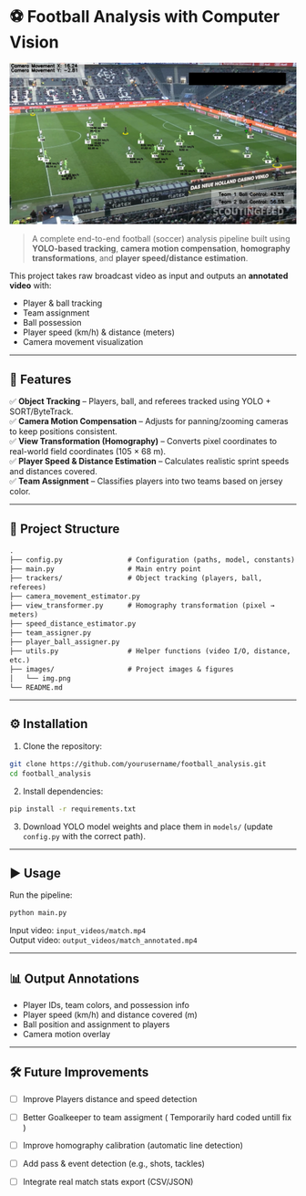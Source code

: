 # ⚽ Football Analysis with Computer Vision  

![Demo](images/img.png)  

> A complete end-to-end football (soccer) analysis pipeline built using **YOLO-based tracking**, **camera motion compensation**, **homography transformations**, and **player speed/distance estimation**.  

This project takes raw broadcast video as input and outputs an **annotated video** with:  
- Player & ball tracking  
- Team assignment  
- Ball possession  
- Player speed (km/h) & distance (meters)  
- Camera movement visualization  

---

## 🚀 Features  

✅ **Object Tracking** – Players, ball, and referees tracked using YOLO + SORT/ByteTrack.  
✅ **Camera Motion Compensation** – Adjusts for panning/zooming cameras to keep positions consistent.  
✅ **View Transformation (Homography)** – Converts pixel coordinates to real-world field coordinates (105 × 68 m).  
✅ **Player Speed & Distance Estimation** – Calculates realistic sprint speeds and distances covered.  
✅ **Team Assignment** – Classifies players into two teams based on jersey color.  

---

## 📂 Project Structure  

```
.
├── config.py                # Configuration (paths, model, constants)
├── main.py                  # Main entry point
├── trackers/                # Object tracking (players, ball, referees)
├── camera_movement_estimator.py  
├── view_transformer.py      # Homography transformation (pixel → meters)
├── speed_distance_estimator.py  
├── team_assigner.py         
├── player_ball_assigner.py  
├── utils.py                 # Helper functions (video I/O, distance, etc.)
├── images/                  # Project images & figures
│   └── img.png
└── README.md
```

---

## ⚙️ Installation  

1. Clone the repository:  
```bash
git clone https://github.com/yourusername/football_analysis.git
cd football_analysis
```

2. Install dependencies:  
```bash
pip install -r requirements.txt
```

3. Download YOLO model weights and place them in `models/` (update `config.py` with the correct path).  

---

## ▶️ Usage  

Run the pipeline:  
```bash
python main.py
```  

Input video: `input_videos/match.mp4`  
Output video: `output_videos/match_annotated.mp4`  

---

## 📊 Output Annotations  

- Player IDs, team colors, and possession info  
- Player speed (km/h) and distance covered (m)  
- Ball position and assignment to players  
- Camera motion overlay  

---

## 🛠️ Future Improvements  
- [ ] Improve Players distance and speed detection
- [ ] Better Goalkeeper to team assigment ( Temporarily hard coded untill fix )
- [ ] Improve homography calibration (automatic line detection)  
- [ ] Add pass & event detection (e.g., shots, tackles)  
- [ ] Integrate real match stats export (CSV/JSON)  


